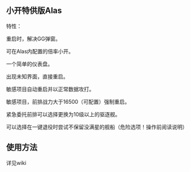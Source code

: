 ## 小开特供版Alas

特性：

重启时，解决GG弹窗。

可在Alas内配置的倍率小开。

一个简单的仪表盘。

出现未知界面，直接重启。

敏感项目自动重启并以正常数据攻打。

敏感项目，前排战力大于16500（可配置）强制重启。

紧急委托前排可以选择更换为10级以上的驱逐舰。

可以选择在一键退役时尝试不保留没满星的舰船（危险选项！操作前阅读说明）

## 使用方法
详见wiki